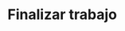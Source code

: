 # Finalizar trabajo

<api-endpoint openapi-path="../openapi.yaml" endpoint="/trabajos/{trabajoId}/finalizar/{actualDate}" method="put"/>
